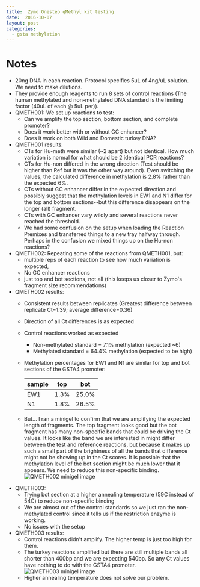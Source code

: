 ```yaml
---
title:  Zymo Onestep qMethyl kit testing
date:  2016-10-07
layout: post
categories:
  - gsta methylation
---
```

# Notes

* 20ng DNA in each reaction. Protocol specifies 5uL of 4ng/uL solution. We need to make dilutions.
* They provide enough reagents to run 8 sets of control reactions (The human methylated and non-methylated DNA standard is the limiting factor (40uL of each @ 5uL per)).
* QMETH001: We set up reactions to test:
  * Can we amplify the top section, bottom section, and complete promoter?
  * Does it work better with or without GC enhancer?
  * Does it work on both Wild and Domestic turkey DNA?
* QMETH001 results:
  * CTs for Hu-meth were similar (~2 apart) but not identical. How much variation is normal for what should be 2 identical PCR reactions?
  * CTs for Hu-non differed in the wrong direction (Test should be higher than Ref but it was the other way around). Even switching the values, the calculated difference in methylation is 2.8% rather than the expected 6%.
  * CTs without GC enhancer differ in the expected direction and possibly suggest that the methylation levels in EW1 and N1 differ for the top and bottom sections--but this difference disappears on the longer (all) fragment.
  * CTs with GC enhancer vary wildly and several reactions never reached the threshold.
  * We had some confusion on the setup when loading the Reaction Premixes and transferred things to a new tray halfway through. Perhaps in the confusion we mixed things up on the Hu-non reactions?
* QMETH002: Repeating some of the reactions from QMETH001, but:
  * multiple reps of each reaction to see how much variation is expected,
  * No GC enhancer reactions
  * just top and bot sections, not all (this keeps us closer to Zymo's fragment size recommendations)
* QMETH002 results:
  * Consistent results between replicates (Greatest difference between replicate Ct=1.39; average difference=0.36)
  * Direction of all Ct differences is as expected
  * Control reactions worked as expected
    * Non-methylated standard = 7.1% methylation (expected ~6)
    * Methylated standard = 64.4% methylation (expected to be high)
  * Methylation percentages for EW1 and N1 are similar for top and bot sections of the GSTA4 promoter:

    | sample | top | bot |
    | ------ | --- | --- |
    | EW1 | 1.3% | 25.0% |
    | N1  | 1.8% | 26.5% |

  * But... I ran a minigel to confirm that we are amplifying the expected length of fragments. The top fragment looks good but the bot fragment has many non-specific bands that could be driving the Ct values. It looks like the band we are interested in might differ between the test and reference reactions, but because it makes up such a small part of the brightness of all the bands that difference might not be showing up in the Ct scores. It is possible that the methylation level of the bot section might be much lower that it appears. We need to reduce this non-specific binding.
    ![QMETH002 minigel image][image1]
* QMETH003:
  * Trying bot section at a higher annealing temperature (59C instead of 54C) to reduce non-specific binding
  * We are almost out of the control standards so we just ran the non-methylated control since it tells us if the restriction enzyme is working.
  * No issues with the setup
* QMETH003 results:
  * Control reactions didn't amplify. The higher temp is just too high for them.
  * The turkey reactions amplified but there are still multiple bands all shorter than 400bp and we are expecting 540bp. So any Ct values have nothing to do with the GSTA4 promoter.
    ![QMETH003 minigel image][image2]
  * Higher annealing temperature does not solve our problem.

[image1]: {{site.image_path}}QMETH002-edit.jpg
[image2]: {{site.image_path}}QMETH003-edit.jpg
